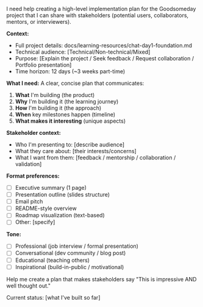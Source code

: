 I need help creating a high-level implementation plan for the Goodsomeday project that I can share with stakeholders (potential users, collaborators, mentors, or interviewers).

**Context:**
- Full project details: docs/learning-resources/chat-day1-foundation.md
- Technical audience: [Technical/Non-technical/Mixed]
- Purpose: [Explain the project / Seek feedback / Request collaboration / Portfolio presentation]
- Time horizon: 12 days (~3 weeks part-time)

**What I need:**
A clear, concise plan that communicates:
1. **What** I'm building (the product)
2. **Why** I'm building it (the learning journey)
3. **How** I'm building it (the approach)
4. **When** key milestones happen (timeline)
5. **What makes it interesting** (unique aspects)

**Stakeholder context:**
- Who I'm presenting to: [describe audience]
- What they care about: [their interests/concerns]
- What I want from them: [feedback / mentorship / collaboration / validation]

**Format preferences:**
- [ ] Executive summary (1 page)
- [ ] Presentation outline (slides structure)
- [ ] Email pitch
- [ ] README-style overview
- [ ] Roadmap visualization (text-based)
- [ ] Other: [specify]

**Tone:**
- [ ] Professional (job interview / formal presentation)
- [ ] Conversational (dev community / blog post)
- [ ] Educational (teaching others)
- [ ] Inspirational (build-in-public / motivational)

Help me create a plan that makes stakeholders say "This is impressive AND well thought out."

Current status: [what I've built so far]